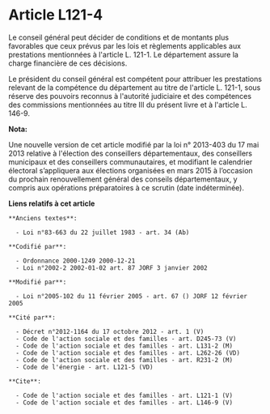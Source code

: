# Article L121-4

Le conseil général peut décider de conditions et de montants plus favorables que ceux prévus par les lois et règlements
applicables aux prestations mentionnées à l'article L. 121-1. Le département assure la charge financière de ces décisions. 

Le président du conseil général est compétent pour attribuer les prestations relevant de la compétence du département au
titre de l'article L. 121-1, sous réserve des pouvoirs reconnus à l'autorité judiciaire et des compétences des commissions
mentionnées au titre III du présent livre et à l'article L. 146-9.

**Nota:**

Une nouvelle version de cet article modifié par la loi n° 2013-403 du 17 mai 2013 relative à l'élection des conseillers
départementaux, des conseillers municipaux et des conseillers communautaires, et modifiant le calendrier électoral
s’appliquera aux élections organisées en mars 2015 à l’occasion du prochain renouvellement général des conseils
départementaux, y compris aux opérations préparatoires à ce scrutin (date indéterminée).

**Liens relatifs à cet article**

	**Anciens textes**:

	  - Loi n°83-663 du 22 juillet 1983 - art. 34 (Ab)

	**Codifié par**:

	  - Ordonnance 2000-1249 2000-12-21
	  - Loi n°2002-2 2002-01-02 art. 87 JORF 3 janvier 2002

	**Modifié par**:

	  - Loi n°2005-102 du 11 février 2005 - art. 67 () JORF 12 février 2005

	**Cité par**:

	  - Décret n°2012-1164 du 17 octobre 2012 - art. 1 (V)
	  - Code de l'action sociale et des familles - art. D245-73 (V)
	  - Code de l'action sociale et des familles - art. L131-2 (M)
	  - Code de l'action sociale et des familles - art. L262-26 (VD)
	  - Code de l'action sociale et des familles - art. R231-2 (M)
	  - Code de l'énergie - art. L121-5 (VD)

	**Cite**:

	  - Code de l'action sociale et des familles - art. L121-1 (V)
	  - Code de l'action sociale et des familles - art. L146-9 (V)
